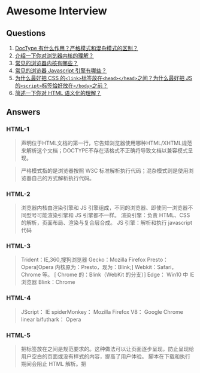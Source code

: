 # Awesome Interview

<!-- ## 目录

1.  [HTML](HTML.md)
1.  [CSS](CSS.md)
1.  [Javascript](Javascript.md)
# HTML Questions -->

## Questions

1.  [DocType 有什么作用？严格模式和混杂模式的区别？](#HTML-1)
1.  [介绍一下你对浏览器内核的理解？](#HTML-2)
1.  [常见的浏览器内核有哪些？](#HTML-3)
1.  [常见的浏览器 Javascript 引擎有哪些？](#HTML-4)
1.  [为什么最好把 CSS 的`<link>`标签放在`<head></head>`之间？为什么最好把 JS 的`<script>`标签恰好放在`</body>`之前？](#HTML-5)
1.  [简述一下你对 HTML 语义化的理解？](#HTML-6)

## Answers

### HTML-1

> <!DOCTYPE>声明位于HTML文档的第一行，它告知浏览器使用哪种HTML/XHTML规范来解析这个文档；DOCTYPE不存在活格式不正确将导致文档以兼容模式呈现。

> 严格模式指的是浏览器按照 W3C 标准解析执行代码；混杂模式则是使用浏览器自己的方式解析执行代码。

### HTML-2

> 浏览器内核由渲染引擎和 JS 引擎组成，不同的浏览器、即使同一浏览器不同型号可能渲染引擎和 JS 引擎都不一样。
> 渲染引擎：负责 HTML、CSS 的解析，页面布局、渲染与复合层合成。
> JS 引擎：解析和执行 javascript 代码

### HTML-3

> Trident：IE,360,搜狗浏览器
> Gecko：Mozilla Firefox
> Presto：Opera[Opera 内核原为：Presto，现为：Blink;]
> Webkit：Safari，Chrome 等。 [ Chrome 的：Blink（WebKit 的分支）]
> Edge： Win10 中 IE 浏览器
> Blink：Chrome

### HTML-4

> JScript： IE
> spiderMonkey： Mozilla Firefox
> V8： Google Chrome
> linear b/futhark： Opera

### HTML-5

> 把<link>标签放在<head></head>之间是规范要求的。这种做法可以让页面逐步呈现，防止呈现给用户空白的页面或没有样式的内容，提高了用户体验。
> 脚本在下载和执行期间会阻止 HTML 解析。把<script>标签放在底部，保证 HTML 首先完成解析，将页面尽早呈现给用户。

### HTML-6

> 用正确的标签做正确的事情。
> html 语义化让页面的内容结构化，结构更清晰，便于对浏览器、搜索引擎解析;
> 即使在没有样式 CSS 情况下也以一种文档格式显示，并且是容易阅读的;
> 搜索引擎的爬虫也依赖于 HTML 标记来确定上下文和各个关键字的权重，利于 SEO;
> 使阅读源代码的人对网站更容易将网站分块，便于阅读维护理解。
